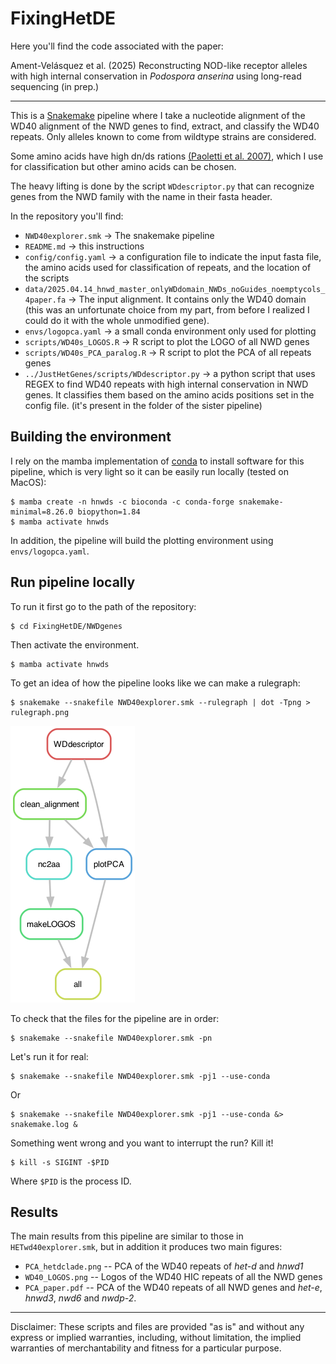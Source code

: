 # FixingHetDE

Here you'll find the code associated with the paper:

Ament-Velásquez et al. (2025) Reconstructing NOD-like receptor alleles with high internal conservation in *Podospora anserina* using long-read sequencing (in prep.)

----

This is a [Snakemake](https://snakemake.readthedocs.io/en/stable/) pipeline where I take a nucleotide alignment of the WD40 alignment of the NWD genes to find, extract, and classify the WD40 repeats. Only alleles known to come from wildtype strains are considered.

Some amino acids have high dn/ds rations [(Paoletti et al. 2007)](https://doi.org/10.1371/journal.pone.0000283), which I use for classification but other amino acids can be chosen.

The heavy lifting is done by the script `WDdescriptor.py` that can recognize genes from the NWD family with the name in their fasta header.

In the repository you'll find:

- `NWD40explorer.smk` -> The snakemake pipeline
- `README.md` -> this instructions
- `config/config.yaml` -> a configuration file to indicate the input fasta file, the amino acids used for classification of repeats, and the location of the scripts
- `data/2025.04.14_hnwd_master_onlyWDdomain_NWDs_noGuides_noemptycols_4paper.fa` -> The input alignment. It contains only the WD40 domain (this was an unfortunate choice from my part, from before I realized I could do it with the whole unmodified gene).
- `envs/logopca.yaml` -> a small conda environment only used for plotting
- `scripts/WD40s_LOGOS.R` -> R script to plot the LOGO of all NWD genes
- `scripts/WD40s_PCA_paralog.R` -> R script to plot the PCA of all repeats genes
- `../JustHetGenes/scripts/WDdescriptor.py` -> a python script that uses REGEX to find WD40 repeats with high internal conservation in NWD genes. It classifies them based on the amino acids positions set in the config file. (it's present in the folder of the sister pipeline)

## Building the environment

I rely on the mamba implementation of [conda](https://docs.conda.io/en/latest/) to install software for this pipeline, which is very light so it can be easily run locally (tested on MacOS):

	$ mamba create -n hnwds -c bioconda -c conda-forge snakemake-minimal=8.26.0 biopython=1.84
	$ mamba activate hnwds

In addition, the pipeline will build the plotting environment using `envs/logopca.yaml`.

## Run pipeline locally

To run it first go to the path of the repository:

	$ cd FixingHetDE/NWDgenes

Then activate the environment.

	$ mamba activate hnwds

To get an idea of how the pipeline looks like we can make a rulegraph:

	$ snakemake --snakefile NWD40explorer.smk --rulegraph | dot -Tpng > rulegraph.png

![rulegraph](rulegraph.png "rulegraph")

To check that the files for the pipeline are in order:

	$ snakemake --snakefile NWD40explorer.smk -pn

Let's run it for real:

	$ snakemake --snakefile NWD40explorer.smk -pj1 --use-conda

Or

	$ snakemake --snakefile NWD40explorer.smk -pj1 --use-conda &> snakemake.log &

Something went wrong and you want to interrupt the run? Kill it!

	$ kill -s SIGINT -$PID

Where `$PID` is the process ID.

## Results

The main results from this pipeline are similar to those in `HETwd40explorer.smk`, but in addition it produces two main figures:

- `PCA_hetdclade.png` -- PCA of the WD40 repeats of *het-d* and *hnwd1*
- `WD40_LOGOS.png` -- Logos of the WD40 HIC repeats of all the NWD genes
- `PCA_paper.pdf` -- PCA of the WD40 repeats of all NWD genes and *het-e*, *hnwd3*, *nwd6* and *nwdp-2*.

----

Disclaimer: These scripts and files are provided "as is" and without any express or implied warranties, including, without limitation, the implied warranties of merchantability and fitness for a particular purpose.


